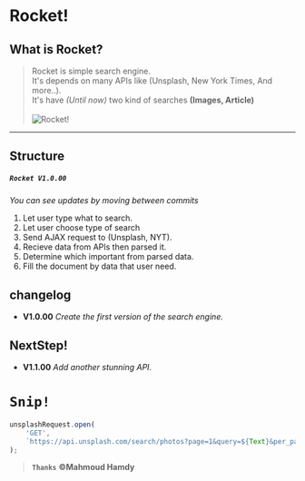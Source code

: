 # Rocket!



## What is Rocket?
> Rocket is simple search engine.<br>
 It's depends on many APIs like (Unsplash, New York Times, And more..).<br>
 It's have *(Until now)* two kind of searches **(Images, Article)**<br><br>
![Rocket!](https://3.top4top.net/p_1418av3x51.png)<br>
---

## Structure
##### `Rocket V1.0.00` 
*You can see updates by moving between commits*
1. Let user type what to search.
2. Let user choose type of search
3. Send AJAX request to (Unsplash, NYT).
4. Recieve data from APIs then parsed it.
5. Determine which important from parsed data.
6. Fill the document by data that user need.


## changelog
- **V1.0.00** _Create the first version of the search engine._

## NextStep!
- **V1.1.00**  _Add another stunning API._
# `Snip!`
```js
unsplashRequest.open(
    'GET',
    `https://api.unsplash.com/search/photos?page=1&query=${Text}&per_page=30`
);
```

>**`Thanks`** **&copy;Mahmoud Hamdy**
